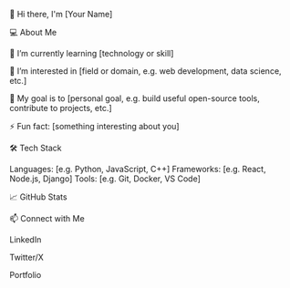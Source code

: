 👋 Hi there, I'm [Your Name]

💻 About Me

🌱 I’m currently learning [technology or skill]

💼 I’m interested in [field or domain, e.g. web development, data science, etc.]

🎯 My goal is to [personal goal, e.g. build useful open-source tools, contribute to projects, etc.]

⚡ Fun fact: [something interesting about you]

🛠️ Tech Stack

Languages: [e.g. Python, JavaScript, C++]
Frameworks: [e.g. React, Node.js, Django]
Tools: [e.g. Git, Docker, VS Code]

📈 GitHub Stats




📫 Connect with Me

LinkedIn

Twitter/X

Portfolio
